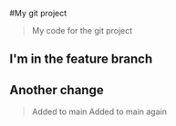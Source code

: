 #My git project 

>My code for the git project

## I'm in the feature branch

## Another change
> Added to main
> Added to main again
